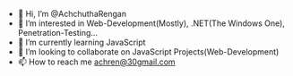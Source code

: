 - 👋 Hi, I’m @AchchuthaRengan
- 👀 I’m interested in Web-Development(Mostly), .NET(The Windows One), Penetration-Testing...
- 🌱 I’m currently learning JavaScript 
- 💞️ I’m looking to collaborate on JavaScript Projects(Web-Development)
- 📫 How to reach me achren@30gmail.com

<!---
AchchuthaRengan/AchchuthaRengan is a ✨ special ✨ repository because its `README.md` (this file) appears on your GitHub profile.
You can click the Preview link to take a look at your changes.
--->
